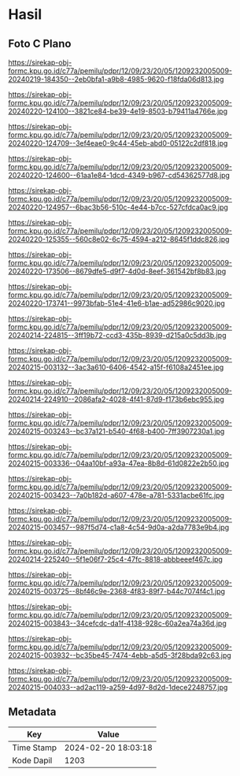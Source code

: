 # Hasil

## Foto C Plano

https://sirekap-obj-formc.kpu.go.id/c77a/pemilu/pdpr/12/09/23/20/05/1209232005009-20240219-184350--2eb0bfa1-a9b8-4985-9620-f18fda06d813.jpg

https://sirekap-obj-formc.kpu.go.id/c77a/pemilu/pdpr/12/09/23/20/05/1209232005009-20240220-124100--3821ce84-be39-4e19-8503-b79411a4766e.jpg

https://sirekap-obj-formc.kpu.go.id/c77a/pemilu/pdpr/12/09/23/20/05/1209232005009-20240220-124709--3ef4eae0-9c44-45eb-abd0-05122c2df818.jpg

https://sirekap-obj-formc.kpu.go.id/c77a/pemilu/pdpr/12/09/23/20/05/1209232005009-20240220-124600--61aa1e84-1dcd-4349-b967-cd54362577d8.jpg

https://sirekap-obj-formc.kpu.go.id/c77a/pemilu/pdpr/12/09/23/20/05/1209232005009-20240220-124957--6bac3b56-510c-4e44-b7cc-527cfdca0ac9.jpg

https://sirekap-obj-formc.kpu.go.id/c77a/pemilu/pdpr/12/09/23/20/05/1209232005009-20240220-125355--560c8e02-6c75-4594-a212-8645f1ddc826.jpg

https://sirekap-obj-formc.kpu.go.id/c77a/pemilu/pdpr/12/09/23/20/05/1209232005009-20240220-173506--8679dfe5-d9f7-4d0d-8eef-361542bf8b83.jpg

https://sirekap-obj-formc.kpu.go.id/c77a/pemilu/pdpr/12/09/23/20/05/1209232005009-20240220-173741--9973bfab-51e4-41e6-b1ae-ad52986c9020.jpg

https://sirekap-obj-formc.kpu.go.id/c77a/pemilu/pdpr/12/09/23/20/05/1209232005009-20240214-224815--3ff19b72-ccd3-435b-8939-d215a0c5dd3b.jpg

https://sirekap-obj-formc.kpu.go.id/c77a/pemilu/pdpr/12/09/23/20/05/1209232005009-20240215-003132--3ac3a610-6406-4542-a15f-f6108a2451ee.jpg

https://sirekap-obj-formc.kpu.go.id/c77a/pemilu/pdpr/12/09/23/20/05/1209232005009-20240214-224910--2086afa2-4028-4f41-87d9-f173b6ebc955.jpg

https://sirekap-obj-formc.kpu.go.id/c77a/pemilu/pdpr/12/09/23/20/05/1209232005009-20240215-003243--bc37a121-b540-4f68-b400-7ff3907230a1.jpg

https://sirekap-obj-formc.kpu.go.id/c77a/pemilu/pdpr/12/09/23/20/05/1209232005009-20240215-003336--04aa10bf-a93a-47ea-8b8d-61d0822e2b50.jpg

https://sirekap-obj-formc.kpu.go.id/c77a/pemilu/pdpr/12/09/23/20/05/1209232005009-20240215-003423--7a0b182d-a607-478e-a781-5331acbe61fc.jpg

https://sirekap-obj-formc.kpu.go.id/c77a/pemilu/pdpr/12/09/23/20/05/1209232005009-20240215-003457--987f5d74-c1a8-4c54-9d0a-a2da7783e9b4.jpg

https://sirekap-obj-formc.kpu.go.id/c77a/pemilu/pdpr/12/09/23/20/05/1209232005009-20240214-225240--5f1e06f7-25c4-47fc-8818-abbbeeef467c.jpg

https://sirekap-obj-formc.kpu.go.id/c77a/pemilu/pdpr/12/09/23/20/05/1209232005009-20240215-003725--8bf46c9e-2368-4f83-89f7-b44c7074f4c1.jpg

https://sirekap-obj-formc.kpu.go.id/c77a/pemilu/pdpr/12/09/23/20/05/1209232005009-20240215-003843--34cefcdc-da1f-4138-928c-60a2ea74a36d.jpg

https://sirekap-obj-formc.kpu.go.id/c77a/pemilu/pdpr/12/09/23/20/05/1209232005009-20240215-003932--bc35be45-7474-4ebb-a5d5-3f28bda92c63.jpg

https://sirekap-obj-formc.kpu.go.id/c77a/pemilu/pdpr/12/09/23/20/05/1209232005009-20240215-004033--ad2ac119-a259-4d97-8d2d-1dece2248757.jpg


## Metadata

| Key        | Value               |
| ---------- | ------------------- |
| Time Stamp | 2024-02-20 18:03:18 |
| Kode Dapil | 1203                |



